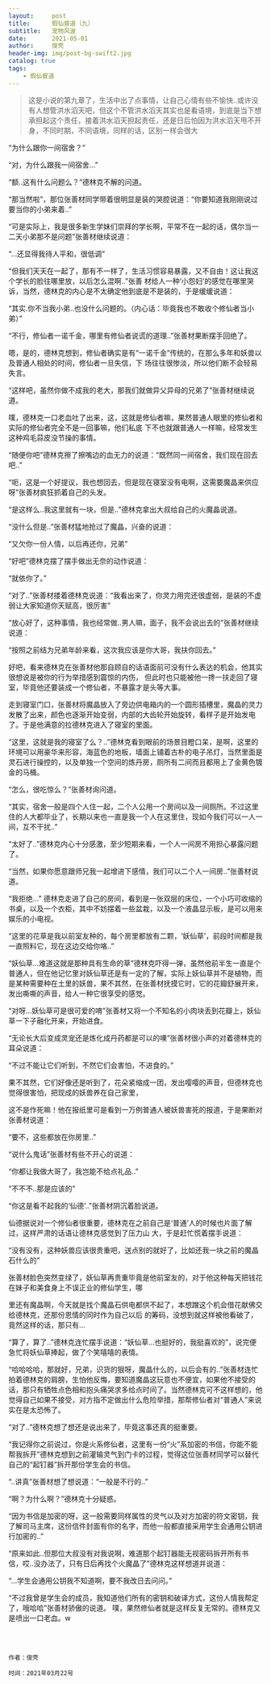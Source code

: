 ```yaml
---
layout:     post
title:      假仙督道（九）
subtitle:	宠物风波 
date:       2021-05-01
author:     俊壳
header-img: img/post-bg-swift2.jpg
catalog: true
tags:
    - 假仙督道
---
```





> 这是小说的第九章了，生活中出了点事情，让自己心情有些不愉快..或许没有人想管洪水滔天吧，但这个不管洪水滔天其实也是看语境，到底是当下想承担起这个责任，接着洪水滔天担起责任，还是日后怕因为洪水滔天甩不开身，不同时期，不同语境，同样的话，区别一样会很大

“为什么跟你一间宿舍？”

“对，为什么跟我一间宿舍...”

“额..这有什么问题么？”德林克不解的问道。

“那当然啦”，那位张善材同学带着很明显是装的哭腔说道：“你要知道我刚刚说过要当你的小弟来着..”

“可是实际上，我是很多新生学妹们崇拜的学长啊，平常不在一起的话，偶尔当一二天小弟那不是问题”张善材继续说道：

“...还显得我待人平和，很低调”

“但我们天天在一起了，那有不一样了，生活习惯容易暴露，又不自由！这让我这个学长的脸往哪里放，以后怎么混啊..”张善
材给人一种‘小怨妇’的感觉在哪里哭诉，当然，德林克的内心是不太确定他到底是不是装的，于是缓缓说道：

“其实.你不当我小弟..也没什么问题的。（内心话：毕竟我也不敢收个修仙者当小弟）”

“不行，修仙者一诺千金，哪里有修仙者说谎的道理..”张善材果断摆手回绝了。

嗯，是的，德林克想到，修仙者确实是有“一诺千金”传统的，在那么多年和妖兽以及普通人相处的时间，修仙者一旦失信，下
场往往很惨淡，所以他们断不会轻易失言。

“这样吧，虽然你做不成我的老大，那我们就做异父异母的兄弟了”张善材继续说道。

噗，德林克一口老血吐了出来，这，这就是修仙者嘛，果然普通人眼里的修仙者和实际的修仙者完全不是一回事嘛，他们私底
下不也就跟普通人一样嘛，经常发生这种鸡毛蒜皮没节操的事情。

“随便你吧”德林克擦了擦嘴边的血无力的说道：“既然同一间宿舍，我们现在回去吧..”

“呃，这是一个好提议，我也想回去，但是现在寝室没有电啊，这需要魔晶来供应呀”张善材疯狂抓着自己的头发。

“是这样么..我这里就有一块，但是..”德林克拿出大叔给自己的火魔晶说道。

“没什么但是..”张善材猛地抢过了魔晶，兴奋的说道：

“又欠你一份人情，以后再还你，兄弟”

“好吧”德林克摆了摆手做出无奈的动作说道：

“就依你了。”

“对了..”张善材搂着德林克说道：“我看出来了，你灵力用完还很虚弱，是装的不虚弱让大家知道你天赋高，很厉害”

“放心好了，这种事情，我也经常做..男人嘛，面子，我不会说出去的”张善材继续说道：

“按照之前结为兄弟年龄来看，这次我应该是你大哥，我扶你回去。”	

好吧，看来德林克在张善材他那自顾自的话语面前可没有什么表达的机会，他其实很想说是被你的行为举措感到震惊的内伤，
但此时也只能被他一搀一扶走回了寝室，毕竟他还要装成一个修仙者，不暴露才是头等大事。

走到寝室门口，张善材将魔晶放入了旁边供电箱内的一个圆形插槽里，魔晶的灵力发散了出来，颜色也逐渐开始变弱，内部的大齿轮开始旋转，看样子是开始发电了。于是他满意的拉德林克进入了寝室的里面。

“这里，这就是我的寝室了么？..”德林克看到眼前的场景目瞪口呆，是啊，这里的环境可以用豪华来形容，海蓝色的地板，墙面上铺着古朴的电子吊灯，当然里面是灵石进行操控的，以及单独一个空间的炼丹房，厕所有二间而且都用上了金黄色镀金的马桶。

“怎么，很吃惊么？”张善材询问道。

“其实，宿舍一般是四个人住一起，二个人公用一个房间以及一间厕所。不过这里住的人大都毕业了，长期以来也一直是我一个人在这里住，现如今我们可以一人一间，互不干扰..”

“太好了..”德林克内心十分感激，至少短期来看，一个人一间房不用担心暴露问题了。

“当然，如果你愿意跟师兄我一起增进下感情，我们可以二个人一间房..”张善材说道。

“我拒绝...”
德林克走进了自己的房间，看到是一张双层的床位，一个小巧可收缩的书桌，以及一个衣柜，其中不妨摆着一些盆栽，以及一个液晶显示板，是可以用来娱乐的小电视。

“这里的花草是我以前室友种的，每个房里都放有二颗，‘妖仙草’，前段时间都是我一直照料它，现在这边交给你咯..”

“妖仙草...难道这就是那种具有生命的草”德林克吓得一弹，虽然他前半生一直是个普通人，但在他记忆里对妖仙草还是有一定的了解，实际上妖仙草并不是植物，而是某种需要种在土里的妖兽，果不其然，在张善材抚摸它时，它的花瓣舒展开来，发出嘶嘶的声音，给人一种它很享受的感觉。

“对呀...妖仙草可是很可爱的唷”张善材又将一个不知名的小肉块丢到花瓣上，妖仙草一下子融化开来，开始进食。

“无论长大后变成灵宠还是炼化成丹药都是可以的噢”张善材很小声的对着德林克的耳朵说道：

“不过不能让它们听到，不然它们会害怕，不进食的。”

果不其然，它们好像还是听到了，花朵紧缩成一团，发出嘤嘤的声音，但德林克也觉得很害怕，把现成的妖兽养在自己家里，

这不是作死嘛！他在报纸里可是看到一万例普通人被妖兽害死的报道，于是果断对张善材说道：

“要不，这些都放在你房里..”

“说什么鬼话”张善材有些不开心的说道：

“你都让我做大哥了，我岂能不给点礼品..”

“不不不..那是应该的”

“你这是看不起我的‘仙德’..”张善材阴沉着脸说道。

仙德据说对一个修仙者很重要，德林克在之前自己是‘普通’人的时候也片面了解过，这样严肃的话语让德林克感觉到了压力山
大，于是赶忙慌着摆手说道：

“没有没有，这种妖兽应该很贵重吧，送点别的就好了，比如还我一块之前的魔晶石什么的”

张善材脸色突然变绿了，妖仙草再贵重毕竟是他前室友的，对于他这种每天把钱花在妹子和美食身上不误正业的修仙学生，哪

里还有魔晶啊，今天就是找个魔晶石供电都供不起了，本想蹭这个机会借花献佛交给德林克，还那份恩情的同时作为自己以后
的筹码，没想到就这样被他看破了，竟然这样的话，那只有...

“算了，算了..”德林克连忙摆手说道：“妖仙草...也挺好的，我挺喜欢的”，说完便急忙将妖仙草捧起，做了个笑嘻嘻的表情。

“哈哈哈哈，那就好，兄弟，识货的狠呀，魔晶什么的，以后会有的..”张善材连忙拍着德林克的肩膀，生怕他反悔，要知道魔晶这玩意也不便宜，如果他不接受的话，那只有牺牲点色相和抱头痛哭求多给点时间了。当然德林克可不这样想的，他觉得自己如果不接受，对方指不定做出什么危险举措，那帮修仙者对“普通人”来说实在是太恐怖了。

“对了..”德林克想了想还是说出来了，毕竟这事还真的挺重要。

“我记得你之前说过，你是火系修仙者，这里有一份“火”系加密的书信，你能不能帮我拆开”德林克想到之前灌输灵气到门卡的过程，觉得这位张善材同学可以替代自己的“起钉器”拆开那份学生会的书信。

“..讲真”张善材想了想说道：“一般是不行的..”

“啊？为什么啊？”德林克十分疑惑。

“因为书信是加密的呀，这一般需要同样属性的灵气以及对方加密的符文密钥，我了解司马主席，这份信件封面有你的名字，而他一般都直接采用学生会通用公钥进行加密的..”

“原来如此..但那位大叔没有对我说啊，难道那个起钉器能无视密码拆开所有书信，哎..没办法了，只有日后再找个火魔晶了”德林克这样想道并说道：

“...学生会通用公钥我不知道啊，要不我改日去问问。”

“不过我曾是学生会的成员，我知道他们所有的密钥和破译方式，这份人情我帮定了，哦哈哈”张善材骄傲的说道。
噗，果然修仙者就是这样反复无常的。德林克又是喷出一口老血。w




​	

```china
								   												作者：俊壳	
								  									   时间：2021年03月22号
```






